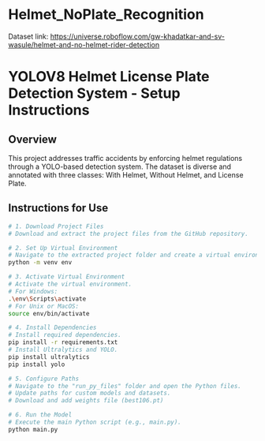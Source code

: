 # Helmet_NoPlate_Recognition
Dataset link: https://universe.roboflow.com/gw-khadatkar-and-sv-wasule/helmet-and-no-helmet-rider-detection
# YOLOV8 Helmet License Plate Detection System - Setup Instructions

## Overview

This project addresses traffic accidents by enforcing helmet regulations through a YOLO-based detection system. The dataset is diverse and annotated with three classes: With Helmet, Without Helmet, and License Plate.

## Instructions for Use

```bash
# 1. Download Project Files
# Download and extract the project files from the GitHub repository.

# 2. Set Up Virtual Environment
# Navigate to the extracted project folder and create a virtual environment.
python -m venv env

# 3. Activate Virtual Environment
# Activate the virtual environment.
# For Windows:
.\env\Scripts\activate
# For Unix or MacOS:
source env/bin/activate

# 4. Install Dependencies
# Install required dependencies.
pip install -r requirements.txt
# Install Ultralytics and YOLO.
pip install ultralytics
pip install yolo

# 5. Configure Paths
# Navigate to the "run_py_files" folder and open the Python files.
# Update paths for custom models and datasets.
# Download and add weights file (best106.pt)

# 6. Run the Model
# Execute the main Python script (e.g., main.py).
python main.py
